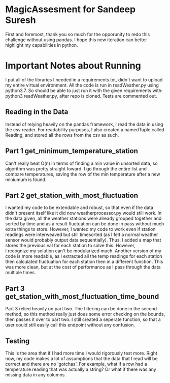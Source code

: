 # MagicAssesment for Sandeep Suresh

First and foremost, thank you so much for the opporunity to redo this challenge without using pandas. I hope this new iteration can better highlight my 
capabilities in python.

# Important Notes about Running
  I put all of the libraries I needed in a requirements.txt, didn't want to upload my entire virtual environment. All the code is run in
  readWeather.py using python3.7. So should be able to just run it with the given requirements with: python3 readWeather.py, after repo 
  is cloned. Tests are commented out.

## Reading in the Data
  Instead of relying heavily on the pandas framework, I read the data in using the csv reader. For readability purposes, I also created a
  namedTuple called Reading, and stored all the rows from the csv as such.

## Part 1 get_minimum_temperature_station
  Can't really beat O(n) in terms of finding a min value in unsorted data, so algorithm was pretty straight foward. I go through the entire
  list and compare temperatures, saving the row of the min temperature after a new miniumum is found. 

## Part 2 get_station_with_most_fluctuation
  I wanted my code to be extendable and robust, so that even if the data didn't present itself like it did now weatherprocessor.py would still work.
  In the data given, all the weather stations were already grouped together and sorted by time and as a result fluctuation can be done in pass without
  much extra things to store. However, I wanted my code to work even if station readings were interweaved but still timesorted (as I felt a normal 
  weather sensor would probably output data sequentially). Thus, I added a map that stores the previous val for each station to solve this. However,  
  I recognize my solution can't be modularized much. Another version of my code is more readable, as I extracted all the temp readings for each station
  then calculated fluctuation for each station then in a different function. This was more clean, but at the cost of performance as I pass through the data
  multiple times. 
  
## Part 3 get_station_with_most_fluctuation_time_bound
  Part 3 relied heavily on part two. The filtering can be done in the second method, so this method really just does some error checking on the bounds,
  then passes it over to part two. I still created a seperate function, so that a user could still easily call this endpoint without any confusion. 
  
## Testing
  This is the area that if I had more time I would rigorously test more. Right now, my code makes a lot of assumptions that the data that I read 
  will be correct and there are no 'gotchas'. For example, what if a row had a temperature reading that was actually a string? Or what if there
  was any missing data in any columns.
 
